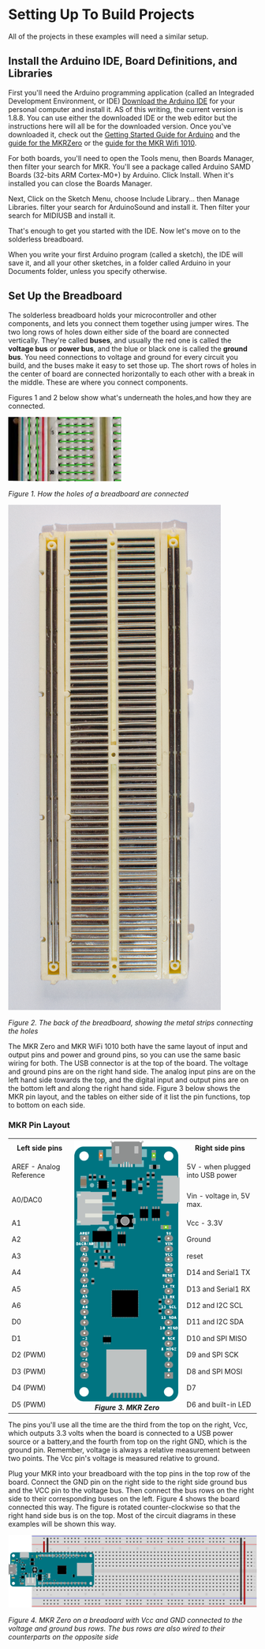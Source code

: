 # Setting Up To Build Projects

All of the projects in these examples will need a similar setup. 

## Install the Arduino IDE, Board Definitions, and Libraries

First you'll need the Arduino programming application (called an Integraded Development Environment, or IDE) [Download the Arduino IDE](https://www.arduino.cc/en/Main/Software) for your personal computer and install it. AS of this writing, the current version is 1.8.8. You can use either the downloaded IDE or the web editor but the instructions here will all be for the downloaded version. Once you've downloaded it, check out the [Getting Started Guide for Arduino](https://www.arduino.cc/en/Guide/HomePage) and the [guide for the MKRZero](https://www.arduino.cc/en/Guide/ArduinoMKRZero) or the [guide for the MKR Wifi 1010](https://www.arduino.cc/en/Guide/MKRWiFi1010). 

For both boards, you'll need to open the Tools menu, then Boards Manager, then filter your search for MKR. You'll see a package called Arduino SAMD Boards (32-bits ARM Cortex-M0+) by Arduino. Click Install. When it's installed you can close the Boards Manager.

Next, Click on the Sketch Menu, choose Include Library... then Manage Libraries. filter your search for ArduinoSound and install it. Then filter your search for MIDIUSB and install it.

That's enough to get you started with the IDE. Now let's move on to the solderless breadboard.

When you write your first Arduino program (called a sketch), the IDE will save it, and all your other sketches, in a folder called Arduino in your Documents folder, unless you specify otherwise. 

## Set Up the Breadboard

The solderless breadboard holds your microcontroller and other components, and lets you connect them together using jumper wires. The two long rows of holes down either side of the board are connected vertically. They're called **buses**, and usually the red one is called the **voltage bus** or **power bus**, and the blue or black one is called the **ground bus**. You need connections to voltage and ground for every circuit you build, and the buses make it easy to set those up. The short rows of holes in the center of board are connected horizontally to each other with a break in the middle. These are where you connect components. 

Figures 1 and 2 below show what's underneath the holes,and how they are connected. 

![Figure 1. The holes of a breadboard are connected as described above](img/breadboard-continuity.jpg)

*Figure 1. How the holes of a breadboard are connected*

![Figure 2. Behind the holes are a series of metal strips connecting the holes](img/breadboard_back.png)

*Figure 2. The back of the breadboard, showing  the metal strips connecting the holes*

The MKR Zero and MKR WiFi 1010 both have the same layout of input and output pins and power and ground pins, so you can use the same basic wiring for both. The USB connector is at the top of the board. The voltage and ground pins are on the right hand side. The analog input pins are on the left hand side towards the top, and the digital input and output pins are on the bottom left and along the right hand side. Figure 3 below shows the MKR pin layout, and the tables on either side of it list the pin functions, top to bottom on each side. 

### MKR Pin Layout
<table>
<tr>
<th>Left side pins</th>
<th rowspan=15> <img src="img/MKRZero.png" alt="Figure 3. The MKR pin layout, with the USB connector facing up">
<em>Figure 3. MKR Zero</em>
</th>
<th>Right side pins</th>
</tr>
<tr>
<td>AREF - Analog Reference</td>
<td>5V - when plugged into USB power</td>
</tr>
<tr>
<td>A0/DAC0</td>
<td>Vin - voltage in, 5V max.</td>
</tr>
<tr>
<td>A1</td>
<td>Vcc - 3.3V</td>
</tr>
<tr>
<td>A2</td>
<td>Ground</td>
</tr>
<tr>
<td>A3</td>
<td>reset</td>
</tr>
<tr>
<td>A4</td>
<td>D14 and Serial1 TX</td>
</tr>
<tr>
<td>A5</td>
<td>D13 and Serial1 RX</td>
</tr>
<tr>
<td>A6</td>
<td>D12 and I2C SCL</td>
</tr>
<tr>
<td>D0</td>
<td>D11 and I2C SDA</td>
</tr>
<tr>
<td>D1</td>
<td>D10 and SPI MISO</td>
</tr>
<tr>
<td>D2 (PWM)</td>
<td>D9 and SPI SCK</td>
</tr>
<tr>
<td>D3 (PWM)</td>
<td>D8 and SPI MOSI</td>
</tr>
<tr>
<td>D4 (PWM)</td>
<td>D7</td>
</tr>
<tr>
<td>D5 (PWM)</td>
<td>D6 and built-in LED</td>
</tr>
</table>


The pins you'll use all the time are the third from the top on the right, Vcc, which outputs 3.3 volts when the board is connected to a USB power source or a battery,and the fourth from top on the right GND, which is the ground pin. Remember, voltage is always a relative measurement between two points. The Vcc pin's voltage is measured relative to ground.

Plug your MKR into your breadboard with the top pins in the top row of the board. Connect the GND pin on the right side to the right side ground bus and the VCC pin to the voltage bus. Then connect the bus rows on the right side to their corresponding buses on the left. Figure 4 shows the board connected this way. The figure is rotated counter-clockwise so that the right hand side bus is on the top. Most of the circuit diagrams in these examples will be shown this way.

![Figure 4. MKR Zero on a breadoard with Vcc and GND connected to the voltage and ground bus rows. The bus rows are also wired to their counterparts on the opposite side](img/MKRzero-breadboard.png)

*Figure 4. MKR Zero on a breadoard with Vcc and GND connected to the voltage and ground bus rows. The bus rows are also wired to their counterparts on the opposite side*